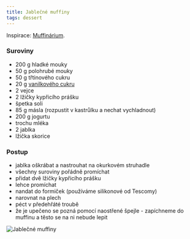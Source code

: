 ```yaml
---
title: Jablečné muffiny
tags: dessert
---
```


Inspirace: [Muffinárium](https://www.muffinarium.cz/zakladni-recept-na-muffiny/).

### Suroviny
- 200 g hladké mouky
- 50 g polohrubé mouky
- 50 g třtinového cukru
- 20 g [vanilkového cukru](/vanilkovy-cukr)
- 2 vejce
- 2 lžičky kypřicího prášku
- špetka soli
- 85 g másla (rozpustit v kastrůlku a nechat vychladnout)
- 200 g jogurtu
- trochu mléka
- 2 jablka
- lžička skorice

### Postup
- jablka oškrábat a nastrouhat na okurkovém struhadle
- všechny suroviny pořádně promíchat
- přidat dvě lžičky kypřicího prášku
- lehce promíchat
- nandat do formiček (používáme silikonové od Tescomy)
- narovnat na plech
- péct v předehřáté troubě
- že je upečeno se pozná pomocí naostřené špejle - zapíchneme do muffinu a těsto se na ni nebude lepit

![Jablečné muffiny](/fotky/jablecne-muffiny.jpg)
